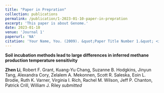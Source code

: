 ```yaml
---
title: "Paper in Prepration"
collection: publications
permalink: /publication/1-2023-01-10-paper-in-prepration
excerpt: 'This paper is about Genome.'
date: 2023-01-10
venue: 'Journal 1'
paperurl: 'NA'
citation: 'Your Name, You. (2009). &quot;Paper Title Number 1.&quot; <i>Journal 1</i>. 1(1).'
---
```

**Soil incubation methods lead to large differences in inferred methane production temperature sensitivity**

**Zhen Li**, Robert F. Grant, Kuang-Yu Chang, Suzanne B. Hodgkins, Jinyun Tang, Alexandra Cory, Zelalem A. Mekonnen, Scott R. Saleska, Eoin L. Brodie, Ruth K. Varner, Virginia I. Rich, Rachel M. Wilson, Jeff P. Chanton, Patrick Crill, William J. Riley
<i>submitted<i>
<!-- [Download paper here](http://academicpages.github.io/files/paper1.pdf) -->